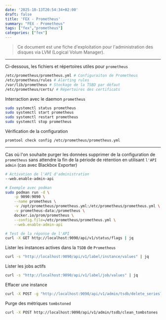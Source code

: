```yaml
---
date: '2025-10-13T20:54:34+02:00'
draft: false
title: 'FEX - Prometheus'
summary: "FEX - Prometheus"
tags: ["fex","prometheus"]
categories: ["fex"]
---
```


> Ce document est une fiche d'exploitation pour l'administration des disques via LVM (Logical Volum Manager).

---

Ci-dessous, les fichiers et répertoires utiles pour `prometheus`

```bash
/etc/prometheus/prometheus.yml # Configuraiton de Prometheus
/etc/prometheus/rules # Alerting rules
/var/lib/prometheus # Stockage de la TSBD par défaut
/etc/prometheus/certs/ # Répertoires des certificats
```

Interraction avec le daemon `prometheus`

```bash
sudo systemctl status prometheus
sudo systemctl start prometheus
sudo systemctl restart prometheus
sudo systemctl stop prometheus
```

Vérification de la configuration

```bash
promtool check config /etc/prometheus/prometheus.yml
```

---

Cas où l'on souhaite purger les données supprimer de la configuration de `prometheus` sans attendre la fin de la période de rétention en utilisant `l'API admin` (cas avec Blackbox Exporter)

```bash
# Activation de l'API d'administration
--web.enable-admin-api

# Exemple avec podman
sudo podman run -d \
    -p 9090:9090 \
    --name prometheus \
    -v /opt/prometheus/prometheus.yml:/etc/prometheus/prometheus.yml \
    -v prometheus-data:/prometheus \
    docker.io/prom/prometheus \
    --config.file=/etc/prometheus/prometheus.yml \
    --web.enable-admin-api

# Test de la réponse de l'API
curl -X GET http://localhost:9090/api/v1/status/flags | jq
```

Lister les instances actives dans la `TSDB` de `Prometheus`

```bash
curl -s "http://localhost:9090/api/v1/label/instance/values" | jq
```

Lister les jobs actifs

```bash
curl -s "http://localhost:9090/api/v1/label/job/values" | jq
```

Effacer une instance

```bash
curl -X POST -g "http://localhost:9090/api/v1/admin/tsdb/delete_series?match[]={instance=\"https://ancien-site.com\"}"
```

Purge des métriques `tombstoned`

```bash
curl -X POST http://localhost:9090/api/v1/admin/tsdb/clean_tombstones
```
